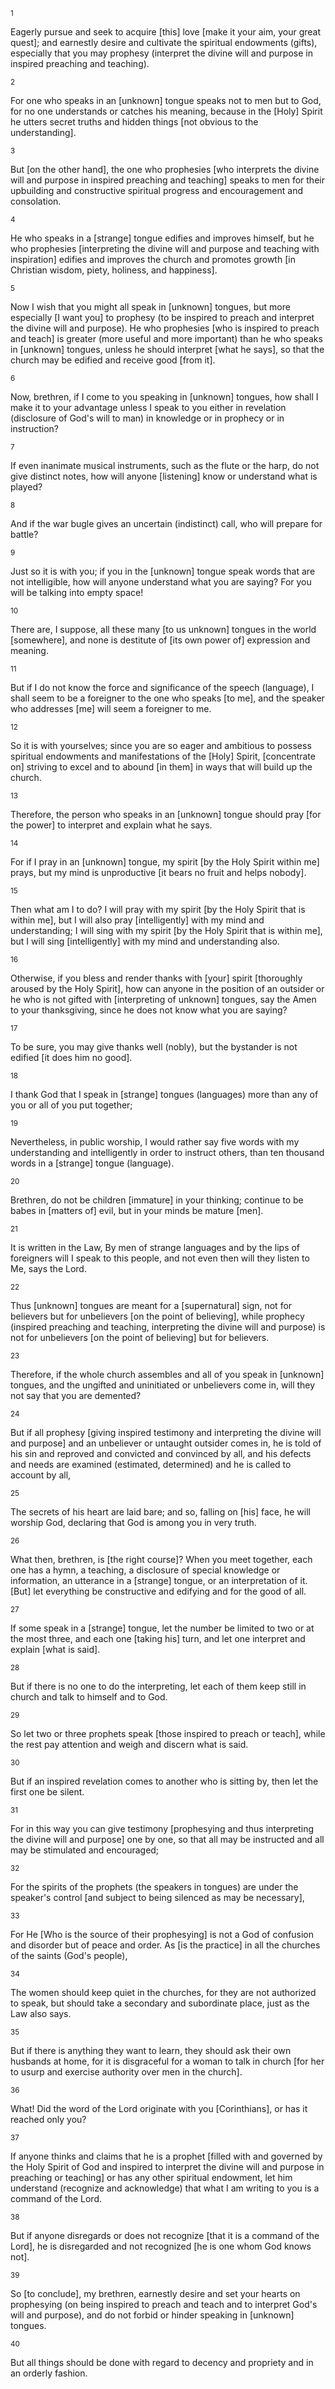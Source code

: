 <sup>1</sup> 

Eagerly pursue and seek to acquire [this] love [make it your aim, your great quest]; and earnestly desire and cultivate the spiritual endowments (gifts), especially that you may prophesy (interpret the divine will and purpose in inspired preaching and teaching). 

<sup>2</sup> 

For one who speaks in an [unknown] tongue speaks not to men but to God, for no one understands or catches his meaning, because in the [Holy] Spirit he utters secret truths and hidden things [not obvious to the understanding]. 

<sup>3</sup> 

But [on the other hand], the one who prophesies [who interprets the divine will and purpose in inspired preaching and teaching] speaks to men for their upbuilding and constructive spiritual progress and encouragement and consolation. 

<sup>4</sup> 

He who speaks in a [strange] tongue edifies and improves himself, but he who prophesies [interpreting the divine will and purpose and teaching with inspiration] edifies and improves the church and promotes growth [in Christian wisdom, piety, holiness, and happiness]. 

<sup>5</sup> 

Now I wish that you might all speak in [unknown] tongues, but more especially [I want you] to prophesy (to be inspired to preach and interpret the divine will and purpose). He who prophesies [who is inspired to preach and teach] is greater (more useful and more important) than he who speaks in [unknown] tongues, unless he should interpret [what he says], so that the church may be edified and receive good [from it]. 

<sup>6</sup> 

Now, brethren, if I come to you speaking in [unknown] tongues, how shall I make it to your advantage unless I speak to you either in revelation (disclosure of God's will to man) in knowledge or in prophecy or in instruction? 

<sup>7</sup> 

If even inanimate musical instruments, such as the flute or the harp, do not give distinct notes, how will anyone [listening] know or understand what is played? 

<sup>8</sup> 

And if the war bugle gives an uncertain (indistinct) call, who will prepare for battle? 

<sup>9</sup> 

Just so it is with you; if you in the [unknown] tongue speak words that are not intelligible, how will anyone understand what you are saying? For you will be talking into empty space! 

<sup>10</sup> 

There are, I suppose, all these many [to us unknown] tongues in the world [somewhere], and none is destitute of [its own power of] expression and meaning. 

<sup>11</sup> 

But if I do not know the force and significance of the speech (language), I shall seem to be a foreigner to the one who speaks [to me], and the speaker who addresses [me] will seem a foreigner to me. 

<sup>12</sup> 

So it is with yourselves; since you are so eager and ambitious to possess spiritual endowments and manifestations of the [Holy] Spirit, [concentrate on] striving to excel and to abound [in them] in ways that will build up the church. 

<sup>13</sup> 

Therefore, the person who speaks in an [unknown] tongue should pray [for the power] to interpret and explain what he says. 

<sup>14</sup> 

For if I pray in an [unknown] tongue, my spirit [by the Holy Spirit within me] prays, but my mind is unproductive [it bears no fruit and helps nobody]. 

<sup>15</sup> 

Then what am I to do? I will pray with my spirit [by the Holy Spirit that is within me], but I will also pray [intelligently] with my mind and understanding; I will sing with my spirit [by the Holy Spirit that is within me], but I will sing [intelligently] with my mind and understanding also. 

<sup>16</sup> 

Otherwise, if you bless and render thanks with [your] spirit [thoroughly aroused by the Holy Spirit], how can anyone in the position of an outsider or he who is not gifted with [interpreting of unknown] tongues, say the Amen to your thanksgiving, since he does not know what you are saying? 

<sup>17</sup> 

To be sure, you may give thanks well (nobly), but the bystander is not edified [it does him no good]. 

<sup>18</sup> 

I thank God that I speak in [strange] tongues (languages) more than any of you or all of you put together; 

<sup>19</sup> 

Nevertheless, in public worship, I would rather say five words with my understanding and intelligently in order to instruct others, than ten thousand words in a [strange] tongue (language). 

<sup>20</sup> 

Brethren, do not be children [immature] in your thinking; continue to be babes in [matters of] evil, but in your minds be mature [men]. 

<sup>21</sup> 

It is written in the Law, By men of strange languages and by the lips of foreigners will I speak to this people, and not even then will they listen to Me, says the Lord. 

<sup>22</sup> 

Thus [unknown] tongues are meant for a [supernatural] sign, not for believers but for unbelievers [on the point of believing], while prophecy (inspired preaching and teaching, interpreting the divine will and purpose) is not for unbelievers [on the point of believing] but for believers. 

<sup>23</sup> 

Therefore, if the whole church assembles and all of you speak in [unknown] tongues, and the ungifted and uninitiated or unbelievers come in, will they not say that you are demented? 

<sup>24</sup> 

But if all prophesy [giving inspired testimony and interpreting the divine will and purpose] and an unbeliever or untaught outsider comes in, he is told of his sin and reproved and convicted and convinced by all, and his defects and needs are examined (estimated, determined) and he is called to account by all, 

<sup>25</sup> 

The secrets of his heart are laid bare; and so, falling on [his] face, he will worship God, declaring that God is among you in very truth. 

<sup>26</sup> 

What then, brethren, is [the right course]? When you meet together, each one has a hymn, a teaching, a disclosure of special knowledge or information, an utterance in a [strange] tongue, or an interpretation of it. [But] let everything be constructive and edifying and for the good of all. 

<sup>27</sup> 

If some speak in a [strange] tongue, let the number be limited to two or at the most three, and each one [taking his] turn, and let one interpret and explain [what is said]. 

<sup>28</sup> 

But if there is no one to do the interpreting, let each of them keep still in church and talk to himself and to God. 

<sup>29</sup> 

So let two or three prophets speak [those inspired to preach or teach], while the rest pay attention and weigh and discern what is said. 

<sup>30</sup> 

But if an inspired revelation comes to another who is sitting by, then let the first one be silent. 

<sup>31</sup> 

For in this way you can give testimony [prophesying and thus interpreting the divine will and purpose] one by one, so that all may be instructed and all may be stimulated and encouraged; 

<sup>32</sup> 

For the spirits of the prophets (the speakers in tongues) are under the speaker's control [and subject to being silenced as may be necessary], 

<sup>33</sup> 

For He [Who is the source of their prophesying] is not a God of confusion and disorder but of peace and order. As [is the practice] in all the churches of the saints (God's people), 

<sup>34</sup> 

The women should keep quiet in the churches, for they are not authorized to speak, but should take a secondary and subordinate place, just as the Law also says. 

<sup>35</sup> 

But if there is anything they want to learn, they should ask their own husbands at home, for it is disgraceful for a woman to talk in church [for her to usurp and exercise authority over men in the church]. 

<sup>36</sup> 

What! Did the word of the Lord originate with you [Corinthians], or has it reached only you? 

<sup>37</sup> 

If anyone thinks and claims that he is a prophet [filled with and governed by the Holy Spirit of God and inspired to interpret the divine will and purpose in preaching or teaching] or has any other spiritual endowment, let him understand (recognize and acknowledge) that what I am writing to you is a command of the Lord. 

<sup>38</sup> 

But if anyone disregards or does not recognize [that it is a command of the Lord], he is disregarded and not recognized [he is one whom God knows not]. 

<sup>39</sup> 

So [to conclude], my brethren, earnestly desire and set your hearts on prophesying (on being inspired to preach and teach and to interpret God's will and purpose), and do not forbid or hinder speaking in [unknown] tongues. 

<sup>40</sup> 

But all things should be done with regard to decency and propriety and in an orderly fashion.
